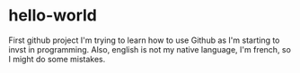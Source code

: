 # hello-world
First github project
I'm trying to learn how to use Github as I'm starting to invst in programming. Also, english is not my native language, I'm french, so I might do some mistakes.
